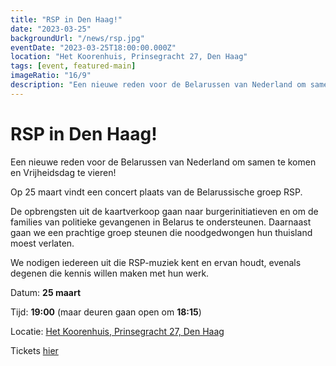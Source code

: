 ```yaml
---
title: "RSP in Den Haag!"
date: "2023-03-25"
backgroundUrl: "/news/rsp.jpg"
eventDate: "2023-03-25T18:00:00.000Z"
location: "Het Koorenhuis, Prinsegracht 27, Den Haag"
tags: [event, featured-main]
imageRatio: "16/9"
description: "Een nieuwe reden voor de Belarussen van Nederland om samen te komen en Vrijheidsdag te vieren! Op 25 maart vindt een concert plaats van de Belarussische groep RSP"
---
```


# RSP in Den Haag!

Een nieuwe reden voor de Belarussen van Nederland om samen te komen en Vrijheidsdag te vieren!

Op 25 maart vindt een concert plaats van de Belarussische groep RSP.

De opbrengsten uit de kaartverkoop gaan naar burgerinitiatieven en om de families van politieke gevangenen in Belarus te ondersteunen. Daarnaast gaan we een prachtige groep steunen die noodgedwongen hun thuisland moest verlaten.

We nodigen iedereen uit die RSP-muziek kent en ervan houdt, evenals degenen die kennis willen maken met hun werk.

Datum: **25 maart**

Tijd: **19:00** (maar deuren gaan open om **18:15**)

Locatie: [Het Koorenhuis, Prinsegracht 27, Den Haag](https://goo.gl/maps/hJdLL7w4avxfryfR9)

Tickets [hier](https://shop.ikbenaanwezig.nl/tickets/event/rsp)
